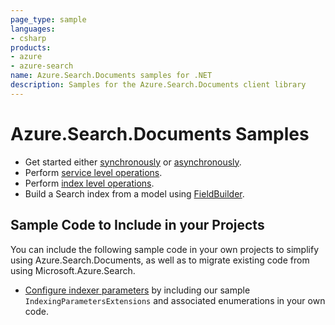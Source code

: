 ```yaml
---
page_type: sample
languages:
- csharp
products:
- azure
- azure-search
name: Azure.Search.Documents samples for .NET
description: Samples for the Azure.Search.Documents client library
---
```


# Azure.Search.Documents Samples

- Get started either [synchronously](https://github.com/Azure/azure-sdk-for-net/blob/master/sdk/search/Azure.Search.Documents/samples/Sample01a_HelloWorld.md) or [asynchronously](https://github.com/Azure/azure-sdk-for-net/blob/master/sdk/search/Azure.Search.Documents/samples/Sample01b_HelloWorldAsync.md).
- Perform [service level operations](https://github.com/Azure/azure-sdk-for-net/blob/master/sdk/search/Azure.Search.Documents/samples/Sample02_Service.md).
- Perform [index level operations](https://github.com/Azure/azure-sdk-for-net/blob/master/sdk/search/Azure.Search.Documents/samples/Sample03_Index.md).
- Build a Search index from a model using [FieldBuilder](https://github.com/Azure/azure-sdk-for-net/blob/master/sdk/search/Azure.Search.Documents/samples/Sample04_FieldBuilder.md).

## Sample Code to Include in your Projects

You can include the following sample code in your own projects to simplify using Azure.Search.Documents,
as well as to migrate existing code from using Microsoft.Azure.Search.

- [Configure indexer parameters](https://github.com/Azure/azure-sdk-for-net/blob/master/sdk/search/Azure.Search.Documents/samples/IndexingParametersExtensions.md) by including our sample `IndexingParametersExtensions` and associated enumerations in your own code.

